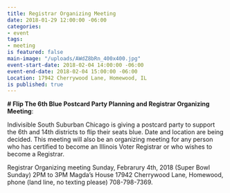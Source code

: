```yaml
---
title: Registrar Organizing Meeting
date: 2018-01-29 12:00:00 -06:00
categories:
- event
tags:
- meeting
is featured: false
main-image: "/uploads/AWdZ8bRn_400x400.jpg"
event-start-date: 2018-02-04 14:00:00 -06:00
event-end-date: 2018-02-04 15:00:00 -06:00
Location: 17942 Cherrywood Lane, Homewood, IL
is published: true
---
```


**# Flip The 6th Blue Postcard Party Planning and Registrar Organizing Meeting**: 

Indivisible South Suburban Chicago is giving a postcard party to support the 6th and 14th districts to flip their seats blue. Date and location are being decided. This meeting will also be an organizing meeting for any person who has certified to become an Illinois Voter Registrar or who wishes to become a Registrar. 

Registrar Organizing meeting
Sunday, Febrarury 4th, 2018 (Super Bowl Sunday) 
2PM to 3PM
Magda’s House
17942 Cherrywood Lane, 
Homewood, phone 
(land line, no texting please) 708-798-7369.